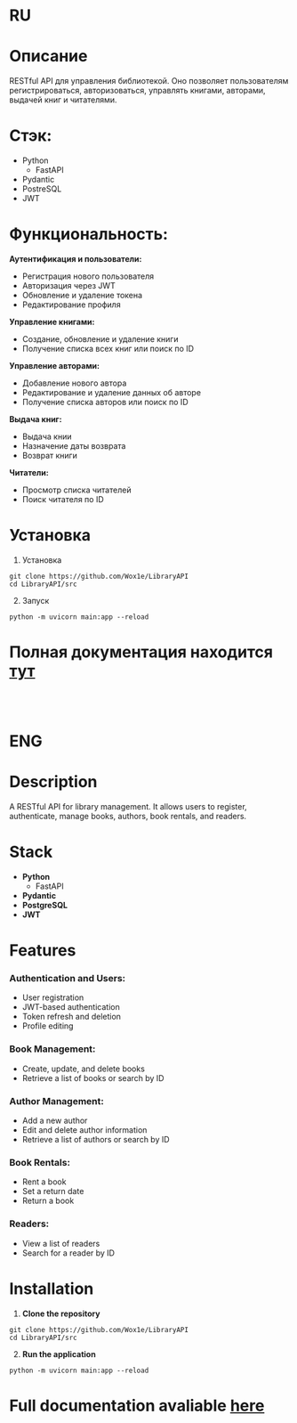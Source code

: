 # **RU**
# Описание

RESTful API для управления библиотекой. Оно позволяет пользователям регистрироваться, авторизоваться, управлять книгами, авторами, выдачей книг и читателями.

# Стэк:

* Python
     - FastAPI
* Pydantic
* PostreSQL
* JWT
  
# Функциональность:

**Аутентификация и пользователи:**

*  Регистрация нового пользователя
*  Авторизация через JWT
*  Обновление и удаление токена
*  Редактирование профиля
  
**Управление книгами:**

* Создание, обновление и удаление книги
* Получение списка всех книг или поиск по ID
  
**Управление авторами:**

* Добавление нового автора
* Редактирование и удаление данных об авторе
* Получение списка авторов или поиск по ID
  
**Выдача книг:**

* Выдача книи
* Назначение даты возврата
*  Возврат книги
  
**Читатели:**
* Просмотр списка читателей
* Поиск читателя по ID

# Установка

1) Установка

```
git clone https://github.com/Wox1e/LibraryAPI
cd LibraryAPI/src
```

2) Запуск
```
python -m uvicorn main:app --reload 
```

# Полная документация находится [тут](https://wox1e.github.io/LibraryAPI/)

<br /><br />

# **ENG**

# **Description**

A RESTful API for library management. It allows users to register, authenticate, manage books, authors, book rentals, and readers.

# **Stack**

-   **Python**
    -   FastAPI
-   **Pydantic**
-   **PostgreSQL**
-   **JWT**

# **Features**

### **Authentication and Users:**

-   User registration
-   JWT-based authentication
-   Token refresh and deletion
-   Profile editing

### **Book Management:**

-   Create, update, and delete books
-   Retrieve a list of books or search by ID

### **Author Management:**

-   Add a new author
-   Edit and delete author information
-   Retrieve a list of authors or search by ID

### **Book Rentals:**

-   Rent a book
-   Set a return date
-   Return a book

### **Readers:**

-   View a list of readers
-   Search for a reader by ID

# **Installation**

1.  **Clone the repository**
```
git clone https://github.com/Wox1e/LibraryAPI
cd LibraryAPI/src
```
2. **Run the application**
```
python -m uvicorn main:app --reload 
```


# Full documentation avaliable [here](https://wox1e.github.io/LibraryAPI/)

